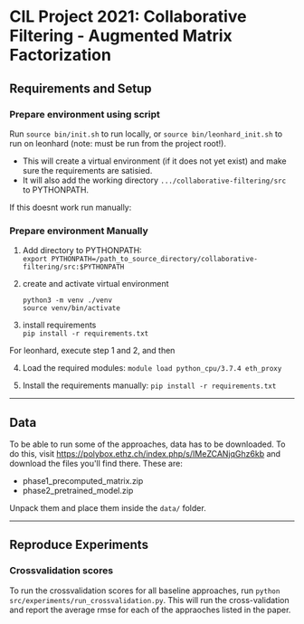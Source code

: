 # CIL Project 2021: Collaborative Filtering - Augmented Matrix Factorization

## Requirements and Setup
### Prepare environment using script
Run `source bin/init.sh` to run locally, or `source bin/leonhard_init.sh` to run on leonhard (note: must be run from the project root!).
- This will create a virtual environment (if it does not yet exist) and make sure the requirements are satisied. 
- It will also add the working directory `.../collaborative-filtering/src` to PYTHONPATH.


If this doesnt work run manually:
### Prepare environment Manually
1. Add directory to PYTHONPATH: \
    `export PYTHONPATH=/path_to_source_directory/collaborative-filtering/src:$PYTHONPATH`
    
2. create and activate virtual environment 
   
    `python3 -m venv ./venv` \
    `source venv/bin/activate`
    
3. install requirements \
    `pip install -r requirements.txt`
    
    
For leonhard, execute step 1 and 2, and then 

4. Load the required modules: `module load python_cpu/3.7.4 eth_proxy`

5. Install the requirements manually: `pip install -r requirements.txt`

___
## Data
To be able to run some of the approaches, data has to be downloaded. To do this, visit https://polybox.ethz.ch/index.php/s/IMeZCANjqGhz6kb 
and download the files you'll find there. These are: 
- phase1_precomputed_matrix.zip
- phase2_pretrained_model.zip

Unpack them and place them inside the `data/` folder.


___
## Reproduce Experiments
### Crossvalidation scores
To run the crossvalidation scores for all baseline approaches, run `python src/experiments/run_crossvalidation.py`. 
This will run the cross-validation and report the average rmse 
for each of the appraoches listed in the paper.